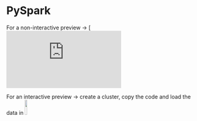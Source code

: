 # PySpark
For a non-interactive preview → [![click here](https://databricks-prod-cloudfront.cloud.databricks.com/public/4027ec902e239c93eaaa8714f173bcfc/1199654668581148/4023091891084761/7048844156867682/latest.html)


For an interactive preview → create a cluster, copy the code and load the data in [<img src="https://go.granicus.com/rs/231-DWB-776/images/databricks.png" width="10%">](https://databricks.com/)</br>
